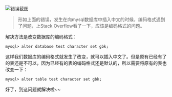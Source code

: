 ![错误截图](http://upload-images.jianshu.io/upload_images/2585384-23615f16a18323d9.png?imageMogr2/auto-orient/strip%7CimageView2/2/w/1240)

> 形如上面的错误，发生在向mysql数据库中插入中文的时候，编码格式遇到了问题，上Stack Overflow看了一下，应该是编码格式的问题。

解决方法是改变数据库的编码格式：

```
mysql> alter database test character set gbk;
```
这样我们数据库的编码格式就发生了改变，就可以插入中文了。但是原有已经有了的表还是不可以，因为已经有的表的编码格式还是默认的，所以需要将原有的表也改变一下：

```
mysql> alter table test character set gbk;
```

好了，到这问题就解决啦~~
